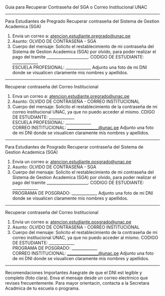 Guia para Recuperar Contraseña del SGA o Correo Institucional  UNAC
________________________________________
 Para Estudiantes de Pregrado
 Recuperar contraseña del Sistema de Gestion Academica (SGA)
1.	Envia un correo a: atencion.estudiante.pregrado@unac.pe
2.	Asunto: OLVIDO DE CONTRASEÑA - SGA
3.	Cuerpo del mensaje:
Solicito el restablecimiento de mi contraseña del Sistema de Gestion Academica (SGA) por olvido, para poder realizar el pago del tramite _____________________.
CODIGO DE ESTUDIANTE: _____________  
ESCUELA PROFESIONAL: _____________
Adjunto una foto de mi DNI donde se visualicen claramente mis nombres y apellidos.
________________________________________
 Recuperar contraseña del Correo Institucional
1.	Enva un correo a: atencion.estudiante.pregrado@unac.pe
2.	Asunto: OLVIDO DE CONTRASEÑA - CORREO INSTITUCIONAL
3.	Cuerpo del mensaje:
Solicito el restablecimiento de la contraseña de mi correo institucional UNAC, ya que no puedo acceder al mismo.
CDIGO DE ESTUDIANTE: _____________  
ESCUELA PROFESIONAL: _____________  
CORREO INSTITUCIONAL: ________________@unac.pe
Adjunto una foto de mi DNI donde se visualicen claramente mis nombres y apellidos.
________________________________________
 Para Estudiantes de Posgrado
 Recuperar contraseña del Sistema de Gestion Academica (SGA)
1.	Envia un correo a: atencion.estudiante.posgrado@unac.pe
2.	Asunto: OLVIDO DE CONTRASEÑA - SGA
3.	Cuerpo del mensaje:
Solicito el restablecimiento de mi contraseña del Sistema de Gestion Academica (SGA) por olvido, para poder realizar el pago del tramite _____________________.
CODIGO DE ESTUDIANTE: _____________  
PROGRAMA DE POSGRADO: _____________
Adjunto una foto de mi DNI donde se visualicen claramente mis nombres y apellidos.
________________________________________
 Recuperar contraseña del Correo Institucional
1.	Envia un correo a: atencion.estudiante.posgrado@unac.pe
2.	Asunto: OLVIDO DE CONTRASEÑA - CORREO INSTITUCIONAL
3.	Cuerpo del mensaje:
Solicito el restablecimiento de la contraseña de mi correo institucional UNAC, ya que no puedo acceder al mismo.
CODIGO DE ESTUDIANTE: _____________  
PROGRAMA DE POSGRADO: _____________  
CORREO INSTITUCIONAL: ________________@unac.pe
Adjunto una foto de mi DNI donde se visualicen claramente mis nombres y apellidos.
________________________________________
 Recomendaciones Importantes
	Asegrate de que el DNI est legible y completo (foto clara).
	Enva el mensaje desde un correo electrnico que revises frecuentemente.
	Para mayor orientacin, contacta a la Secretara Acadmica de tu escuela o programa.
